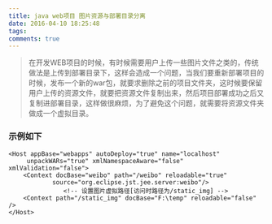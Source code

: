 ```yaml
---
title: java web项目 图片资源与部署目录分离
date: 2016-04-10 18:25:48
tags:
comments: true
---
```


>在开发WEB项目的时候，有时候需要用户上传一些图片文件之类的，传统做法是上传到部署目录下，这样会造成一个问题，当我们要重新部署项目的时候，发布一个新的war包，就要求删除之前的项目文件夹，这时候要保留用户上传的资源文件，就要把资源文件复制出来，然后项目部署成功之后又复制进部署目录，这样做很麻烦，为了避免这个问题，就需要将资源文件夹做成一个虚拟目录。


### 示例如下
	<Host appBase="webapps" autoDeploy="true" name="localhost"
		 unpackWARs="true" xmlNamespaceAware="false" xmlValidation="false">  
		<Context docBase="weibo" path="/weibo" reloadable="true" 
				source="org.eclipse.jst.jee.server:weibo"/>  
		           <!-- 设置图片虚拟路径[访问时路径为/static_img] -->  
		<Context path="/static_img" docBase="F:\temp" reloadable="false" />  
	</Host> 